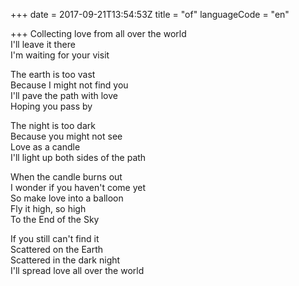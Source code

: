 +++
date = 2017-09-21T13:54:53Z
title = "of"
languageCode = "en"

+++ 
Collecting love from all over the world   
I'll leave it there   
I'm waiting for your visit   
   
The earth is too vast   
Because I might not find you   
I'll pave the path with love   
Hoping you pass by   
   
The night is too dark   
Because you might not see   
Love as a candle   
I'll light up both sides of the path   
   
When the candle burns out   
I wonder if you haven't come yet   
So make love into a balloon   
Fly it high, so high   
To the End of the Sky   
   
If you still can't find it   
Scattered on the Earth   
Scattered in the dark night   
I'll spread love all over the world  